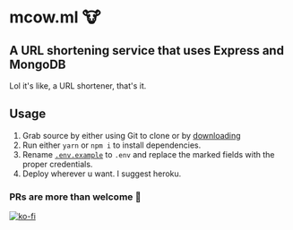 # mcow.ml 🐮

## A URL shortening service that uses Express and MongoDB

Lol it's like, a URL shortener, that's it.

## Usage
1. Grab source by either using Git to clone or by [downloading](https://github.com/vanajmoorthy/mcow.ml/archive/master.zip)
2. Run either `yarn` or `npm i` to install dependencies.
3. Rename [`.env.example`](https://github.com/vanajmoorthy/mcow.ml/blob/master/.env.example) to `.env` and replace the marked fields with the proper credentials.
4. Deploy wherever u want. I suggest heroku.

### PRs are more than welcome 👋

[![ko-fi](https://www.ko-fi.com/img/githubbutton_sm.svg)](https://ko-fi.com/V7V421KHZ)

